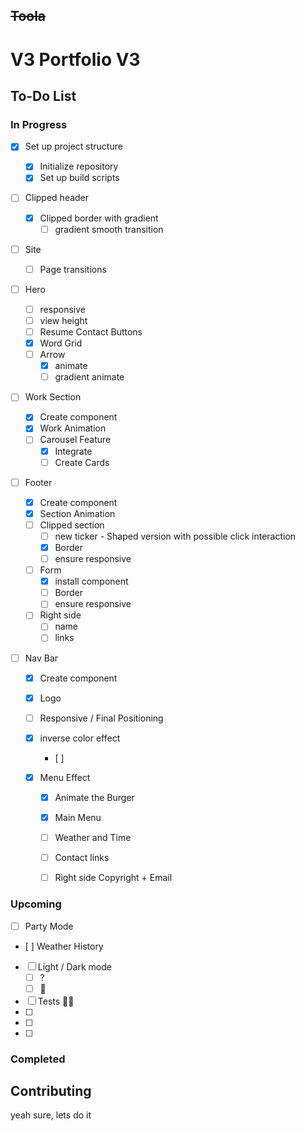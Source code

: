## ~~Toola~~

# V3 Portfolio V3

## To-Do List

### In Progress

- [x] Set up project structure

  - [x] Initialize repository
  - [x] Set up build scripts

- [ ] Clipped header

  - [x] Clipped border with gradient
    - [ ] gradient smooth transition

- [ ] Site

  - [ ] Page transitions

- [ ] Hero

  - [ ] responsive
  - [ ] view height
  - [ ] Resume Contact Buttons
  - [x] Word Grid
  - [ ] Arrow
    - [x] animate
    - [ ] gradient animate

- [ ] Work Section

  - [x] Create component
  - [x] Work Animation
  - [ ] Carousel Feature
    - [x] Integrate
    - [ ] Create Cards

- [ ] Footer

  - [x] Create component
  - [x] Section Animation
  - [ ] Clipped section
    - [ ] new ticker - Shaped version with possible click interaction
    - [x] Border
    - [ ] ensure responsive
  - [ ] Form
    - [x] install component
    - [ ] Border
    - [ ] ensure responsive
  - [ ] Right side
    - [ ] name
    - [ ] links

- [ ] Nav Bar

  - [x] Create component
  - [x] Logo
  - [ ] Responsive / Final Positioning
  - [x] inverse color effect
    - [ ]
  - [x] Menu Effect

    - [x] Animate the Burger
    - [x] Main Menu
    - [ ] Weather and Time

    - [ ] Contact links
    - [ ] Right side Copyright + Email

### Upcoming

- [ ] Party Mode
- [ ] Weather History
- [ ] Light / Dark mode
  - [ ] ?
  - [ ] 🖖
- [ ] Tests 🤷‍♂️
- [ ]
- [ ]
- [ ]

### Completed

## Contributing

yeah sure, lets do it
